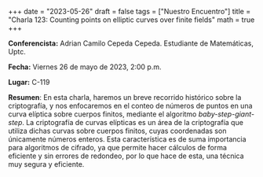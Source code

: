 +++
date  = "2023-05-26"
draft = false
tags  = ["Nuestro Encuentro"]
title = "Charla 123: Counting points on elliptic curves over finite fields"
math  = true
+++

**Conferencista:** Adrian Camilo Cepeda Cepeda. Estudiante de Matemáticas, Uptc.

**Fecha:** Viernes 26 de mayo de 2023, 2:00 p.m.

**Lugar:** C-119

**Resumen**: En esta charla, haremos un breve recorrido histórico sobre la criptografía, y nos enfocaremos en el conteo de números de puntos en una curva elíptica sobre cuerpos finitos, mediante el algoritmo *baby-step-giant-step*. La criptografía de curvas elípticas es un área de la criptografía que utiliza dichas curvas sobre cuerpos finitos, cuyas coordenadas son únicamente números enteros. Esta característica es de suma importancia para algoritmos de cifrado, ya que permite hacer cálculos de forma eficiente y sin errores de redondeo, por lo que hace de esta, una técnica muy segura y eficiente. 
